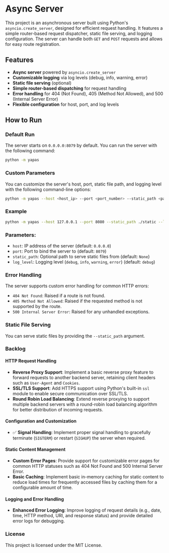 # Async Server

This project is an asynchronous server built using Python's `asyncio.create_server`,
designed for efficient request handling. It features a simple router-based request dispatcher,
static file serving, and logging configuration.
The server can handle both `GET` and `POST` requests and allows for easy route registration.

## Features

- **Async server** powered by `asyncio.create_server`
- **Customizable logging** via log levels (debug, info, warning, error)
- **Static file serving** (optional)
- **Simple router-based dispatching** for request handling
- **Error handling** for 404 (Not Found), 405 (Method Not Allowed), and 500 (Internal Server Error)
- **Flexible configuration** for host, port, and log levels

## How to Run

### Default Run

The server starts on `0.0.0.0:8079` by default. You can run the server with the following command:

```bash
python -m yapas
```

### Custom Parameters

You can customize the server's host, port, static file path, and logging level
with the following command-line options:

```bash
python -m yapas --host <host_ip> --port <port_number> --static_path <path_to_static_files> --log_level <log_level>
```

### Example

```bash
python -m yapas --host 127.0.0.1 --port 8080 --static_path ./static --log_level info
```

### Parameters:

* `host`: IP address of the server (default: `0.0.0.0`)
* `port`: Port to bind the server to (default: `8079`)
* `static_path`: Optional path to serve static files from (default: `None`)
* `log_level`: Logging level (`debug`, `info`, `warning`, `error`) (default: `debug`)

### Error Handling

The server supports custom error handling for common HTTP errors:

* `404 Not Found`: Raised if a route is not found.
* `405 Method Not Allowed`: Raised if the requested method is not supported by the route.
* `500 Internal Server Error`: Raised for any unhandled exceptions.

### Static File Serving

You can serve static files by providing the `--static_path` argument.

### Backlog

#### HTTP Request Handling

* **Reverse Proxy Support**: Implement a basic reverse proxy feature to forward requests
  to another backend server, retaining client headers such as `User-Agent` and `Cookies`.
* **SSL/TLS Support**: Add HTTPS support using Python's built-in `ssl` module
  to enable secure communication over SSL/TLS.
* **Round Robin Load Balancing**: Extend reverse proxying to support multiple backend servers
  with a round-robin load balancing algorithm for better distribution of incoming requests.

#### Configuration and Customization

* ✅ **Signal Handling**: Implement proper signal handling to gracefully terminate (`SIGTERM`)
  or restart (`SIGHUP`) the server when required.

#### Static Content Management

* **Custom Error Pages**: Provide support for customizable error pages for common HTTP statuses
  such as 404 Not Found and 500 Internal Server Error.
* **Basic Caching**: Implement basic in-memory caching for static content to reduce load times
  for frequently accessed files by caching them for a configurable amount of time.

#### Logging and Error Handling

* **Enhanced Error Logging**: Improve logging of request details
  (e.g., date, time, HTTP method, URI, and response status) and provide detailed error logs
  for debugging.

### License

This project is licensed under the MIT License.




